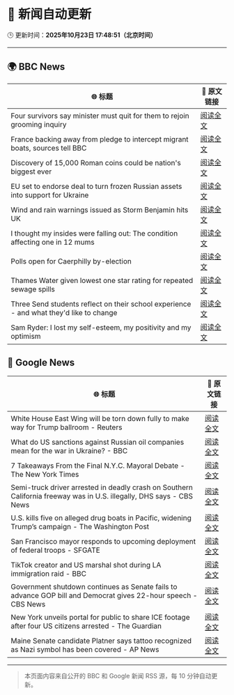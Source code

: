 # 🧠 新闻自动更新

🕒 更新时间：**2025年10月23日 17:48:51（北京时间）**

---

## 🌍 BBC News

| 🌐 标题 | 🔗 原文链接 |
|--------|-------------|
| Four survivors say minister must quit for them to rejoin grooming inquiry | [阅读全文](https://www.bbc.com/news/articles/cly285e5ljyo?at_medium=RSS&at_campaign=rss) |
| France backing away from pledge to intercept migrant boats, sources tell BBC | [阅读全文](https://www.bbc.com/news/articles/cn8vr95n5n3o?at_medium=RSS&at_campaign=rss) |
| Discovery of 15,000 Roman coins could be nation's biggest ever | [阅读全文](https://www.bbc.com/news/articles/cd67vv66wxxo?at_medium=RSS&at_campaign=rss) |
| EU set to endorse deal to turn frozen Russian assets into support for Ukraine | [阅读全文](https://www.bbc.com/news/articles/cwykd4l3dy1o?at_medium=RSS&at_campaign=rss) |
| Wind and rain warnings issued as Storm Benjamin hits UK | [阅读全文](https://www.bbc.com/news/articles/c797899qdndo?at_medium=RSS&at_campaign=rss) |
| I thought my insides were falling out: The condition affecting one in 12 mums | [阅读全文](https://www.bbc.com/news/articles/ckgk0y18mrvo?at_medium=RSS&at_campaign=rss) |
| Polls open for Caerphilly by-election | [阅读全文](https://www.bbc.com/news/articles/c993nlyrdglo?at_medium=RSS&at_campaign=rss) |
| Thames Water given lowest one star rating for repeated sewage spills | [阅读全文](https://www.bbc.com/news/articles/cdjrymnx1e8o?at_medium=RSS&at_campaign=rss) |
| Three Send students reflect on their school experience - and what they'd like to change | [阅读全文](https://www.bbc.com/news/articles/c891y5n2de8o?at_medium=RSS&at_campaign=rss) |
| Sam Ryder: I lost my self-esteem, my positivity and my optimism | [阅读全文](https://www.bbc.com/news/articles/cj0e2n69gv9o?at_medium=RSS&at_campaign=rss) |

## 📰 Google News

| 🌐 标题 | 🔗 原文链接 |
|--------|-------------|
| White House East Wing will be torn down fully to make way for Trump ballroom - Reuters | [阅读全文](https://news.google.com/rss/articles/CBMiwAFBVV95cUxPaGszTk4wUzlIaGZoSkdFVExIcE1ENjNPdEw5LXhUc1JueGRZWFdXZHk1b0lPaV93WTY2UFlkR2VJWGJQYk5FOVVScjJQb2dmVEZVWWwyeUNkTHRxQVpmUFFHRG1ueXBwWl82S3FWS1Y2ZUI2LWJnejRGUS1TSENqTUxYNGZnUzF5c1AxZWNSY3JxdXd1ekpBS3E3TFZ3Z1JoME5hX0o3cHAzYVRrQVR2MmxZd0NEaEdocF93MU4zVjk?oc=5) |
| What do US sanctions against Russian oil companies mean for the war in Ukraine? - BBC | [阅读全文](https://news.google.com/rss/articles/CBMiWkFVX3lxTE56MDM5cmgyTExGcmgtR3RucTFydk1oZlNHdmVTMlRMQlpnSkhsdUxUbThhNV9JWk8waTZiOXNmLThGNVF0dWhrbW1TRXVGLUVJZHZZT0ItX1VBZ9IBX0FVX3lxTE5LMVBLV2NDUnJJR0tPRjVUVkNPYmFrWUllc1FzcmlqcXJsbURLY2RDUlVsUDlqcmtEM2x6SEZsR0pMOFVUNE50aVlRNTlhR0ppZ25BQThRS0dUc0NwNW1N?oc=5) |
| 7 Takeaways From the Final N.Y.C. Mayoral Debate - The New York Times | [阅读全文](https://news.google.com/rss/articles/CBMigAFBVV95cUxNTjJOVmlVSGpOUk14aU1McUo4RmNlOEtteXhWN1JsVklrX2VpdHRLcmFJWU1rM1h6bVVzUWhnM0xYSDRNNl9DWHFMaUphSTJUcmpaZXh5b0hPVU5OVXowM3hfQ0Rnd2RKLUdod1RLNGxzYXk2NHdXSVhCR0Y5WFVVbA?oc=5) |
| Semi-truck driver arrested in deadly crash on Southern California freeway was in U.S. illegally, DHS says - CBS News | [阅读全文](https://news.google.com/rss/articles/CBMiowFBVV95cUxPbTZoQVMzOXNUODdPclBlZzJlREV1TW1PNDRmVjVOQXE1UEJNdXJOSzVVOVdfU0dCUGJvQXdLNzJuU1F3ZU9qWEtQMkVnNlhwa1VJSUthdWpkc0U4NU90T2w0T2wzSlNZYnNqaWhyZmpfNElwVVVaWjNoN2JVcUJEYVpMOXlodFFQX3U5dTNsY3dkVXR3UklRUlJ1c0xJcTk2REpr?oc=5) |
| U.S. kills five on alleged drug boats in Pacific, widening Trump’s campaign - The Washington Post | [阅读全文](https://news.google.com/rss/articles/CBMingFBVV95cUxNV09qT0hDMERPQm9QbmpQS0FVbENzVjNjdnp4c2U5QmVmS05rM2ZIdUp1bzM0YVBEZVFxcDY2OHpkQVRDT2U5OWptRTJ2b3hMNS1hRW9HQkZtY1NnUURQal9ibG1lZ29qWHEzcmxZUVdYajNRd0pYemNfS09XUW1fYnBxTzAxTFdyOHh0M0RDejU1VXBtR1QzeWdnWWxkdw?oc=5) |
| San Francisco mayor responds to upcoming deployment of federal troops - SFGATE | [阅读全文](https://news.google.com/rss/articles/CBMiogFBVV95cUxObVFPR3N1ckxhUVNnaEJBaGVOTC12RzRiUHk1VVFPa0w0clRZNmgzWnduTnZfRDd2dmtxcXZHbi16ZWhTUFZrdURPNHRQbWZUVEt5N25wVWJ3SVBhZVJtclhucXUzSXJBaDl3NFVkc21mRHFWZ3RRZFlCQjNiM0dhWFc1NkFiNVBwSm1kVTRuZEdtazNaUFJZNkJMN1BTZzdFZVE?oc=5) |
| TikTok creator and US marshal shot during LA immigration raid - BBC | [阅读全文](https://news.google.com/rss/articles/CBMiWkFVX3lxTE5vbXV0Y2J1bWhJWVNqOGdLTDFfLTNERmFaWVZKTnJ2Q2x6aU9aVmhpd19ZdWJld0x6VGRiblBuTHFucDZCdXB0cHpIcWgzanJ6WTVDWFdyUjY3UdIBX0FVX3lxTE9yeUtVc2NQZ3BTS19Bakp0YkRZdmQxRVg2NGZxUFVzOEJNSkZqTkhOamJ0S0dsMnYtWVVQYlEtelNRUUFJWGZFM00wVk1JbjV5MWtyVm1HZ2MwcnhNZWFV?oc=5) |
| Government shutdown continues as Senate fails to advance GOP bill and Democrat gives 22-hour speech - CBS News | [阅读全文](https://news.google.com/rss/articles/CBMiqgFBVV95cUxQVnZqTHA3RWVvT3MycGV4cFp4ckJtbUh3S3lsYVp1SjFMOHNwZ1dObFdadkhhc1V6N0xoWHB2VG5PTEJ0SDZublBVLXNjZ1BVdmsxS1ZpMEVpdXRWLTR3aWs0NW1FVXpLSGNINXhXRnZ3MVBoeXRnU3ZEZE9QbWZDb3RsY2g5dkN3SkR6cGtqcXpQcnZTRUFpVlRyLXR0WUZWWElaLUE5YlJjUdIBrwFBVV95cUxNUTBFRkptZlV3dE5tNGZ1T0YwT0VCcDU5OWVPZXJxQ2lIMXJ2b1ZUSU9BZzdsck5oUXBaNWdBM0hRSVJTQWlEU3c5TDZvWjRtN2ktRU5PcGVXMWdESV9NSERseUpfTWotYlRHRTAxaUZHUGxvekRTTVEtV2lpQ00xSGNQZ0liNXVONjJQLUZiSHV4RVk2NVRJUXZWcTZ3NFRIbFJHVG11X0hRYzVhU25r?oc=5) |
| New York unveils portal for public to share ICE footage after four US citizens arrested - The Guardian | [阅读全文](https://news.google.com/rss/articles/CBMilAFBVV95cUxOZklTb1ItSWtDaGRGOTViVEkzREhJQVcweWQ5ckh0UUNJX3BnX1pHMnU1ODVrTjdHWE5wOEo0NVp1TWxWRmFKYXJ2YWZpMWdLN0VNYWtoQzBGeDlEZEFNMGZBRzBXOTdnQWxOanA3ZlFseUVVM045WFpGMHItV0pMQ2ZyQlNWUk1XSVNqTktfdDg5U3Rn?oc=5) |
| Maine Senate candidate Platner says tattoo recognized as Nazi symbol has been covered - AP News | [阅读全文](https://news.google.com/rss/articles/CBMiqwFBVV95cUxPRHdLUDJHa3pkdTA0WW1nM0ZjMElWRDJDRnNFdllER0ZNaXdTZ1dSbjhrSTd1ek9ORzF5WkxTMkhHc01XUGZhZ3dKcmJKbmFzSWlPcG9XRVdfR0NFNWJZZ3VPYjdSU0xJazFNSTktWUpfM0tMRzhkWERJM2JlTmJVek5mMl9QWk5GMUFtbEJfeG95RDVmTmN5VjFKUFJpNVpTb0ZJTFhnTjBRYzA?oc=5) |

---
> 本页面内容来自公开的 BBC 和 Google 新闻 RSS 源，每 10 分钟自动更新。